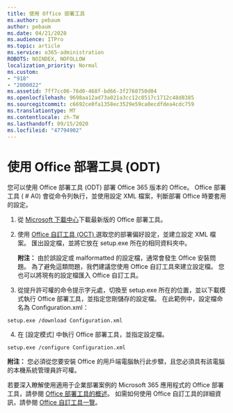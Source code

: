 ```yaml
---
title: 使用 Office 部署工具
ms.author: pebaum
author: pebaum
ms.date: 04/21/2020
ms.audience: ITPro
ms.topic: article
ms.service: o365-administration
ROBOTS: NOINDEX, NOFOLLOW
localization_priority: Normal
ms.custom:
- "918"
- "2000022"
ms.assetid: 7ff7cc06-76d0-468f-bd66-3f2760750d04
ms.openlocfilehash: 9698aa12ad73a021a3cc12c8517c1712c48d8385
ms.sourcegitcommit: c6692ce0fa1358ec3529e59ca0ecdfdea4cdc759
ms.translationtype: MT
ms.contentlocale: zh-TW
ms.lasthandoff: 09/15/2020
ms.locfileid: "47794902"
---
```

# <a name="using-the-office-deployment-tool-odt"></a>使用 Office 部署工具 (ODT) 

您可以使用 Office 部署工具 (ODT) 部署 Office 365 版本的 Office。 Office 部署工具 ( # A0) 會從命令列執行，並使用設定 XML 檔案，判斷部署 Office 時要套用的設定。
  
1. 從 [Microsoft 下載中心](https://go.microsoft.com/fwlink/p/?LinkID=626065)下載最新版的 Office 部署工具。

2. 使用 [Office 自訂工具 (OCT) ](https://config.office.com) 選取您的部署偏好設定，並建立設定 XML 檔案。 匯出設定檔，並將它放在 setup.exe 所在的相同資料夾中。

    **附注：** 由於誤設定或 malformatted 的設定檔，通常會發生 Office 安裝問題。 為了避免這類問題，我們建議您使用 Office 自訂工具來建立設定檔。 您也可以將現有的設定檔匯入 Office 自訂工具。

3. 從提升許可權的命令提示字元處，切換至 setup.exe 所在的位置，並以下載模式執行 Office 部署工具，並指定您剛儲存的設定檔。 在此範例中，設定檔命名為 Configuration.xml：

```setup.exe /download Configuration.xml```

4. 在 [設定模式] 中執行 Office 部署工具，並指定設定檔。

```setup.exe /configure Configuration.xml```

**附注：** 您必須從您要安裝 Office 的用戶端電腦執行此步驟，且您必須具有該電腦的本機系統管理員許可權。

若要深入瞭解使用適用于企業部署案例的 Microsoft 365 應用程式的 Office 部署工具，請參閱 [Office 部署工具的概述](https://docs.microsoft.com/deployoffice/overview-office-deployment-tool)。 如需如何使用 Office 自訂工具的詳細資訊，請參閱 [Office 自訂工具一覽](https://docs.microsoft.com/DeployOffice/overview-of-the-office-customization-tool-for-click-to-run)。

